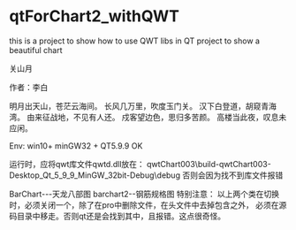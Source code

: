 # qtForChart2_withQWT
this is a project to show how to use QWT libs in QT project to show a beautiful chart


关山月

作者：李白

明月出天山，苍茫云海间。 
长风几万里，吹度玉门关。 
汉下白登道，胡窥青海湾。 
由来征战地，不见有人还。 
戍客望边色，思归多苦颜。 
高楼当此夜，叹息未应闲。


Env:
 win10+ minGW32 + QT5.9.9
OK


运行时，应将qwt库文件qwtd.dll放在：
qwtChart003\build-qwtChart003-Desktop_Qt_5_9_9_MinGW_32bit-Debug\debug
否则会因为找不到库文件报错


BarChart---天龙八部图
barchart2--钢筋规格图
特别注意：
以上两个类在切换时，必须关闭一个，除了在pro中删除文件，在头文件中去掉包含之外，
必须在源码目录中移走。否则qt还是会找到其中，且报错。这点很奇怪。


